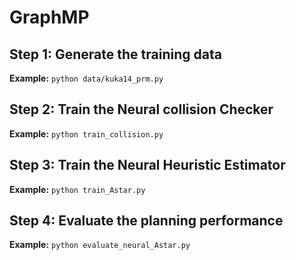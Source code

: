 # GraphMP

## Step 1: Generate the training data

**Example:** ```python data/kuka14_prm.py ```

## Step 2: Train the Neural collision Checker

**Example:** ```python train_collision.py ```

## Step 3: Train the Neural Heuristic Estimator

**Example:** ```python train_Astar.py ```

## Step 4: Evaluate the planning performance

**Example:** ```python evaluate_neural_Astar.py ```
